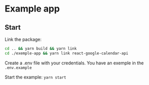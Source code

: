 # Example app

## Start

Link the package:
```bash
cd .. && yarn build && yarn link
cd ./exemple-app && yarn link react-google-calendar-api
```

Create a .env file with your credentials.
You have an exemple in the `.env.example`

Start the example:
`yarn start`